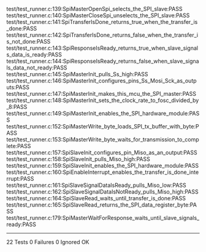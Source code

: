test/test_runner.c:139:SpiMasterOpenSpi_selects_the_SPI_slave:PASS
test/test_runner.c:140:SpiMasterCloseSpi_unselects_the_SPI_slave:PASS
test/test_runner.c:141:SpiTransferIsDone_returns_true_when_the_transfer_is_done:PASS
test/test_runner.c:142:SpiTransferIsDone_returns_false_when_the_transfer_is_not_done:PASS
test/test_runner.c:143:SpiResponseIsReady_returns_true_when_slave_signals_data_is_ready:PASS
test/test_runner.c:144:SpiResponseIsReady_returns_false_when_slave_signals_data_not_ready:PASS
test/test_runner.c:145:SpiMasterInit_pulls_Ss_high:PASS
test/test_runner.c:146:SpiMasterInit_configures_pins_Ss_Mosi_Sck_as_outputs:PASS
test/test_runner.c:147:SpiMasterInit_makes_this_mcu_the_SPI_master:PASS
test/test_runner.c:148:SpiMasterInit_sets_the_clock_rate_to_fosc_divided_by_8:PASS
test/test_runner.c:149:SpiMasterInit_enables_the_SPI_hardware_module:PASS
test/test_runner.c:152:SpiMasterWrite_byte_loads_SPI_tx_buffer_with_byte:PASS
test/test_runner.c:153:SpiMasterWrite_byte_waits_for_transmission_to_complete:PASS
test/test_runner.c:157:SpiSlaveInit_configures_pin_Miso_as_an_output:PASS
test/test_runner.c:158:SpiSlaveInit_pulls_Miso_high:PASS
test/test_runner.c:159:SpiSlaveInit_enables_the_SPI_hardware_module:PASS
test/test_runner.c:160:SpiEnableInterrupt_enables_the_transfer_is_done_interrupt:PASS
test/test_runner.c:161:SpiSlaveSignalDataIsReady_pulls_Miso_low:PASS
test/test_runner.c:162:SpiSlaveSignalDataIsNotReady_pulls_Miso_high:PASS
test/test_runner.c:164:SpiSlaveRead_waits_until_transfer_is_done:PASS
test/test_runner.c:165:SpiSlaveRead_returns_the_SPI_data_register_byte:PASS
test/test_runner.c:179:SpiMasterWaitForResponse_waits_until_slave_signals_ready:PASS

-----------------------
22 Tests 0 Failures 0 Ignored 
OK
